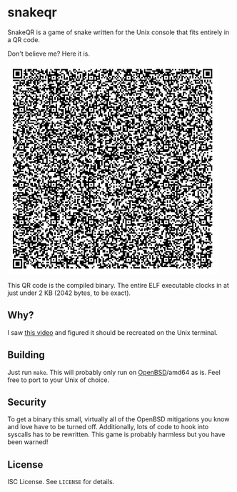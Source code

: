 snakeqr
=======
SnakeQR is a game of snake written for the Unix console that fits entirely in a QR code.

Don't believe me?
Here it is.

![SnakeQR as a QR code](snakeqr.png)

This QR code is the compiled binary.
The entire ELF executable clocks in at just under 2 KB (2042 bytes, to be exact).

Why?
----
I saw
[this video](https://www.youtube.com/watch?v=ExwqNreocpg)
and figured it should be recreated on the Unix terminal.

Building
--------
Just run `make`.
This will probably only run on
[OpenBSD](https://www.openbsd.org)/amd64
as is.
Feel free to port to your Unix of choice.

Security
--------
To get a binary this small, virtually all of the OpenBSD mitigations you know and love have to be turned off.
Additionally, lots of code to hook into syscalls has to be rewritten.
This game is probably harmless but you have been warned!

License
-------
ISC License.
See `LICENSE` for details.
